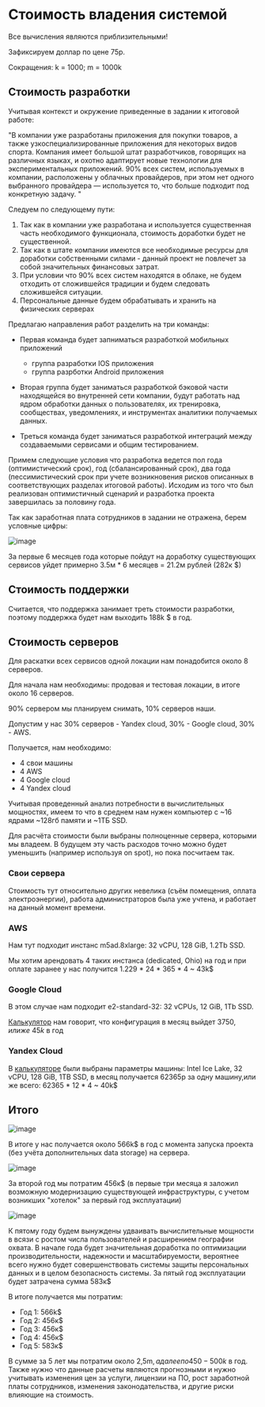 # Стоимость владения системой

Все вычисления являются приблизительными! 

Зафиксируем доллар по цене 75р.

Сокращения: k = 1000; m = 1000k

## Стоимость разработки

Учитывая контекст и окружение приведенные в задании к итоговой работе:

"В компании уже разработаны приложения для покупки товаров, а также узкоспециализированные приложения для некоторых видов спорта. Компания имеет большой штат разработчиков, говорящих на различных языках, и охотно адаптирует новые технологии для экспериментальных приложений. 90% всех систем, используемых в компании, расположены у облачных провайдеров, при этом нет одного выбранного провайдера — используется то, что больше подходит под конкретную задачу. "

Следуем по следующему пути:
1. Так как в компании уже разработана и используется существенная часть необходимого функционала, стоимость доработки будет не существенной.
2. Так как в штате компании имеются все необходимые ресурсы для доработки собственными силами - данный проект не повлечет за собой значительных финансовых затрат.
3. При условии что 90% всех систем находятся в облаке, не будем отходить от сложившейся традиции и будем следовать сложившейся ситуации.
4. Персональные данные будем обрабатывать и хранить на физических серверах

Предлагаю направления работ разделить на три команды:

- Первая команда будет запниматься разработкой мобильных приложений
  * группа разработки IOS приложения
  * группа разрботки Android приложения

- Вторая группа будет заниматься разработкой бэковой части находящейся во внутренней сети компании, будут работать над ядром обработки данных о пользователях, их тренировка, сообществах, уведомлениях, и инструментах аналитики получаемых данных.

- Треться команда будет заниматься разработкой интеграций между создаваемыми сервисами и общим тестированием.

Примем следующие условия что разработка ведется пол года (оптимистический срок), год (сбалансированный срок), два года (пессимистический срок при учете возникновения рисков описанных в соответствующих разделах итоговой работы). Исходим из того что был реализован оптимистичный сценарий и разработка проекта завершилась за половину года.

Так как заработная плата сотрудников в задании не отражена, берем условные цифры:

![image](https://user-images.githubusercontent.com/124265597/223049471-83746090-d422-4317-a6f1-ffd6d8515f3b.png)

За первые 6 месяцев года которые пойдут на доработку существующих сервисов уйдет примерно 3.5м * 6 месяцев = 21.2м рублей (282к $)
  

## Стоимость поддержки

Считается, что поддержка занимает треть стоимости разработки, поэтому поддержка будет нам выходить 188k $ в год.

## Стоимость серверов

Для раскатки всех сервисов одной локации нам понадобится около 8 серверов.

Для начала нам необходимы: продовая и тестовая локации, в итоге около 16 серверов.

90% сервером мы планируем снимать, 10% серверов наши.

Допустим у нас 30% серверов - Yandex cloud, 30% - Google cloud, 30% - AWS.

Получается, нам необходимо:

* 4 свои машины
* 4 AWS
* 4 Google cloud
* 4 Yandex cloud

Учитывая проведенный анализ потребности в вычислительных мощностях, имеем то что в среднем нам нужен компьютер с ~16 ядрами ~128гб памяти и ~1ТБ SSD.

Для расчёта стоимости были выбраны полноценные сервера, которыми мы владеем. В будущем эту часть расходов точно можно будет уменьшить (например используя on spot), но пока посчитаем так.

### Свои сервера

Стоимость тут относительно других невелика (съём помещения, оплата электроэнергии), работа администраторов была уже учтена, и работает на данный момент времени.


### AWS

Нам тут подходит инстанс m5ad.8xlarge: 32 vCPU, 128 GiB, 1.2Tb SSD.

Мы хотим арендовать 4 таких инстанса (dedicated, Ohio) на год и при оплате заранее у нас получится 1.229 * 24 * 365 * 4 ~ 43k$


### Google Cloud

В этом случае нам подходит e2-standard-32: 32 vCPUs, 12 GiB, 1Tb SSD.

[Калькулятор](https://cloud.google.com/products/calculator) нам говорит, что конфигурация в месяц выйдет 3750$, или же ~ 45k$ в год

### Yandex Cloud

В [калькуляторе](https://cloud.yandex.ru/services/compute) были выбраны параметры машины: Intel Ice Lake, 32 vCPU, 128 GiB, 1TB SSD, в месяц получается 62365р за одну машину,или же всего: 62365 * 12 * 4 ~ 40k$


## Итого

![image](https://user-images.githubusercontent.com/124265597/223052157-e9b834df-1644-47f0-a406-cd915e054afb.png)

В итоге у нас получается около 566k$ в год с момента запуска проекта (без учёта дополнительных data storage) на сервера.

![image](https://user-images.githubusercontent.com/124265597/223055349-a14c04fb-ccc6-416e-839e-c69a1e428c6d.png)

За второй год мы потратим 456к$ (в первые три месяца я заложил возможную модернизацию существующей инфраструктуры, с учетом возникших "хотелок" за первый год эксплуатации)

![image](https://user-images.githubusercontent.com/124265597/223055802-700c3953-42c4-43e7-9a97-9004b2004324.png)

К пятому году будем вынуждены удваивать вычислительные мощности в всязи с ростом числа пользователей и расширением географии охвата. В начале года будет значительная доработка по оптимизации производительности, надежности и масштабируемости, вероятнее всего нужно будет совершенствовать системы защиты персональных данных и в целом безопасность системы.
За пятый год эксплуатации будет затрачена сумма 583к$

В итоге получается мы потратим:
* Год 1: 566k$
* Год 2: 456к$
* Год 3: 456к$
* Год 4: 456к$
* Год 5: 583к$

В сумме за 5 лет мы потратим около 2,5m$, а далее по 450-500k$ в год. Также нужно что данные расчеты являются прогнозными и нужно учитывать изменения цен за услуги, лицензии на ПО, рост заработной платы сотрудников, изменения законодательства, и другие риски влияющие на стоимоcть.
